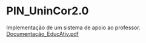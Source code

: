 # PIN_UninCor2.0
Implementação de um sistema de apoio ao professor.
[Documentação_EducAtiv.pdf](https://github.com/MatheusOliveira272/PIN_UninCor2.0/files/13419729/Documentacao_EducAtiv.pdf)
